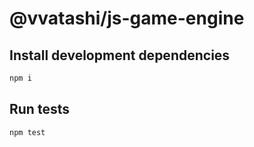 # @vvatashi/js-game-engine

## Install development dependencies

```sh
npm i
```

## Run tests

```sh
npm test
```
